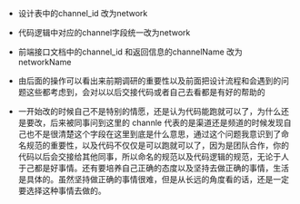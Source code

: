 - 设计表中的channel_id 改为network

- 代码逻辑中对应的channel字段统一改为network

- 前端接口文档中的channel_id 和返回信息的channelName 改为 networkName

- 由后面的操作可以看出来前期调研的重要性以及前面把设计流程和会遇到的问题这些都考虑到，会对以以后交接代码或者自己去看都是有好的帮助的

- 一开始改的时候自己不是特别的情愿，还是认为代码能跑就可以了，为什么还是要改，后来被同事问到这里的 channle 代表的是渠道还是频道的时候发现自己也不是很清楚这个字段在这里到底是什么意思，通过这个问题我意识到了命名规范的重要性，以及代码不仅仅是可以跑就可以了，因为是团队合作，你的代码以后会交接给其他同事，所以命名的规范以及代码逻辑的规范，无论于人于己都是好事情。还有要培养自己正确的态度以及坚持去做正确的事情，生活是具体的。虽然坚持做正确的事情很难，但是从长远的角度看的话，还是一定要选择这种事情去做的。 